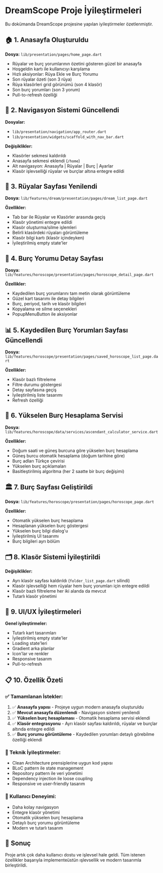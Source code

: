 # DreamScope Proje İyileştirmeleri

Bu dokümanda DreamScope projesine yapılan iyileştirmeler özetlenmiştir.

## 🏠 1. Anasayfa Oluşturuldu

**Dosya:** `lib/presentation/pages/home_page.dart`

- Rüyalar ve burç yorumlarının özetini gösteren güzel bir anasayfa
- Hoşgeldin kartı ile kullanıcıyı karşılama
- Hızlı aksiyonlar: Rüya Ekle ve Burç Yorumu
- Son rüyalar özeti (son 3 rüya)
- Rüya klasörleri grid görünümü (son 4 klasör)  
- Son burç yorumları (son 3 yorum)
- Pull-to-refresh özelliği

## 🧭 2. Navigasyon Sistemi Güncellendi

**Dosyalar:**
- `lib/presentation/navigation/app_router.dart`
- `lib/presentation/widgets/scaffold_with_nav_bar.dart`

**Değişiklikler:**
- Klasörler sekmesi kaldırıldı
- Anasayfa sekmesi eklendi (`/home`)
- Alt navigasyon: Anasayfa | Rüyalar | Burç | Ayarlar
- Klasör işlevselliği rüyalar ve burçlar altına entegre edildi

## 📱 3. Rüyalar Sayfası Yenilendi

**Dosya:** `lib/features/dream/presentation/pages/dream_list_page.dart`

**Özellikler:**
- Tab bar ile Rüyalar ve Klasörler arasında geçiş
- Klasör yönetimi entegre edildi
- Klasör oluşturma/silme işlemleri
- Belirli klasördeki rüyaları görüntüleme
- Klasör bilgi kartı (klasör içindeyken)
- İyileştirilmiş empty state'ler

## 🌟 4. Burç Yorumu Detay Sayfası

**Dosya:** `lib/features/horoscope/presentation/pages/horoscope_detail_page.dart`

**Özellikler:**
- Kaydedilen burç yorumlarını tam metin olarak görüntüleme
- Güzel kart tasarımı ile detay bilgileri
- Burç, periyod, tarih ve klasör bilgileri
- Kopyalama ve silme seçenekleri
- PopupMenuButton ile aksiyonlar

## 📊 5. Kaydedilen Burç Yorumları Sayfası Güncellendi

**Dosya:** `lib/features/horoscope/presentation/pages/saved_horoscope_list_page.dart`

**Özellikler:**
- Klasör bazlı filtreleme
- Filtre durumu göstergesi
- Detay sayfasına geçiş
- İyileştirilmiş liste tasarımı
- Refresh özelliği

## 🔮 6. Yükselen Burç Hesaplama Servisi

**Dosya:** `lib/features/horoscope/data/services/ascendant_calculator_service.dart`

**Özellikler:**
- Doğum saati ve güneş burcuna göre yükselen burç hesaplama
- Güneş burcu otomatik hesaplama (doğum tarihine göre)
- Burç adları Türkçe çevirisi
- Yükselen burç açıklamaları
- Basitleştirilmiş algoritma (her 2 saatte bir burç değişimi)

## 🏛️ 7. Burç Sayfası Geliştirildi

**Dosya:** `lib/features/horoscope/presentation/pages/horoscope_page.dart`

**Özellikler:**
- Otomatik yükselen burç hesaplama
- Hesaplanan yükselen burç göstergesi
- Yükselen burç bilgi dialog'u
- İyileştirilmiş UI tasarımı
- Burç bilgileri ayrı bölüm

## 🗂️ 8. Klasör Sistemi İyileştirildi

**Değişiklikler:**
- Ayrı klasör sayfası kaldırıldı (`folder_list_page.dart` silindi)
- Klasör işlevselliği hem rüyalar hem burç yorumları için entegre edildi
- Klasör bazlı filtreleme her iki alanda da mevcut
- Tutarlı klasör yönetimi

## 🎨 9. UI/UX İyileştirmeleri

**Genel iyileştirmeler:**
- Tutarlı kart tasarımları
- İyileştirilmiş empty state'ler
- Loading state'leri
- Gradient arka planlar
- Icon'lar ve renkler
- Responsive tasarım
- Pull-to-refresh

## 📋 10. Özellik Özeti

### ✅ Tamamlanan İstekler:
1. ✅ **Anasayfa yapısı** - Projeye uygun modern anasayfa oluşturuldu
2. ✅ **Mevcut anasayfa düzenlendi** - Navigasyon sistemi yenilendi
3. ✅ **Yükselen burç hesaplaması** - Otomatik hesaplama servisi eklendi
4. ✅ **Klasör entegrasyonu** - Ayrı klasör sayfası kaldırıldı, rüyalar ve burçlar altında entegre edildi
5. ✅ **Burç yorumu görüntüleme** - Kaydedilen yorumları detaylı görebilme özelliği eklendi

### 🔧 Teknik İyileştirmeler:
- Clean Architecture prensiplerine uygun kod yapısı
- BLoC pattern ile state management
- Repository pattern ile veri yönetimi
- Dependency injection ile loose coupling
- Responsive ve user-friendly tasarım

### 📱 Kullanıcı Deneyimi:
- Daha kolay navigasyon
- Entegre klasör yönetimi
- Otomatik yükselen burç hesaplama
- Detaylı burç yorumu görüntüleme
- Modern ve tutarlı tasarım

## 🚀 Sonuç

Proje artık çok daha kullanıcı dostu ve işlevsel hale geldi. Tüm istenen özellikler başarıyla implementeüstün ışlevsellik ve modern tasarımla birleştirildi.